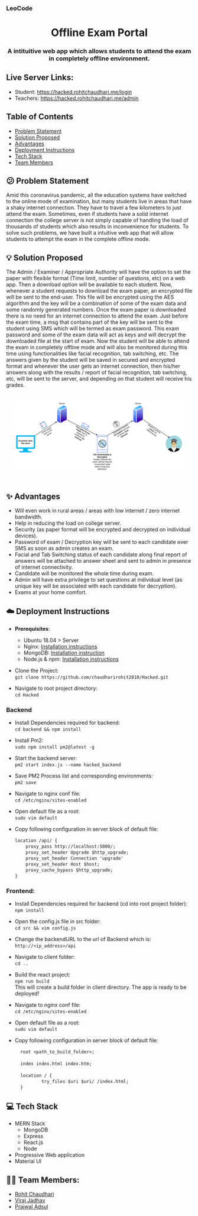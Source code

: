 ### LeoCode

<h1 align="center">
  Offline Exam Portal
</h1>
<h3 align="center"> 
A intituitive web app which allows students to attend the exam in completely offline environment.
</h3>

## Live Server Links: 
- Student: https://hacked.rohitchaudhari.me/login
- Teachers: https://hacked.rohitchaudhari.me/admin

## Table of Contents

- <a href="#confused-problem-statement">Problem Statement</a>
- <a href="#bulb-solution-proposed">Solution Proposed</a>
- <a href="#sparkles-advantages">Advantages</a>
- <a href="#cloud-deployment-instructions">Deployment Instructions</a>
- <a href="#computer-tech-stack">Tech Stack</a>
- <a href="#-team-members">Team Members</a>

## :confused: Problem Statement

Amid this coronavirus pandemic, all the education systems have switched to the online mode of examination, but many students live in areas that have a shaky internet connection. They have to travel a few kilometers to just attend the exam. Sometimes, even if students have a solid internet connection the college server is not simply capable of handling the load of thousands of students which also results in inconvenience for students. To solve such problems, we have built a intuitive web app that will allow students to attempt the exam in the complete offline mode.

## :bulb: Solution Proposed

The Admin / Examiner / Appropriate Authority will have the option to set the paper with flexible format (Time limit, number of questions, etc) on a web app. Then a download option will be available to each student. Now, whenever a student requests to download the exam paper, an encrypted file will be sent to the end-user. This file will be encrypted using the AES algorithm and the key will be a combination of some of the exam data and some randomly generated numbers. Once the exam paper is downloaded there is no need for an internet connection to attend the exam. Just before the exam time, a msg that contains part of the key will be sent to the student using SMS which will be termed as exam password. This exam password and some of the exam data will act as keys and will decrypt the downloaded file at the start of exam. Now the student will be able to attend the exam in completely offline mode and will also be monitored during this time using functionalities like facial recognition, tab switching, etc. The answers given by the student will be saved in secured and encrypted format and whenever the user gets an internet connection, then his/her answers along with the results / report of facial recognition, tab switching, etc, will be sent to the server, and depending on that student will receive his grades.

<p style="padding: 20px;">
<img src="images/flow.png"/>
 </p>

## :sparkles: Advantages

- Will even work in rural areas / areas with low internet / zero internet bandwidth.
- Help in reducing the load on college server.
- Security (as paper format will be encrypted and decrypted on individual devices).
- Password of exam / Decryption key will be sent to each candidate over SMS as soon as admin creates an exam.
- Facial and Tab Switching status of each candidate along final report of answers will be attached to answer sheet and sent to admin in presence of internet connectivity.
- Candidate will be monitored the whole time during exam.
- Admin will have extra privilege to set questions at individual level (as unique key will be associated with each candidate for decryption).
- Exams at your home comfort.

## :cloud: Deployment Instructions

- **Prerequisites**:

  - Ubuntu 18.04 > Server
  - Nginx: [Installation instructions](https://www.digitalocean.com/community/tutorials/how-to-install-nginx-on-ubuntu-18-04)
  - MongoDB: [Installation instruction](https://docs.mongodb.com/manual/tutorial/install-mongodb-on-ubuntu/)
  - Node.js & npm: [Installation instructions](https://www.digitalocean.com/community/tutorials/how-to-install-node-js-on-ubuntu-18-04)

- Clone the Project:\
  `git clone https://github.com/chaudharirohit2810/Hacked.git`

- Navigate to root project directory:\
  `cd Hacked`

### Backend

- Install Dependencies required for backend:\
  `cd backend && npm install`
- Install Pm2:\
  `sudo npm install pm2@latest -g`
- Start the backend server:\
  `pm2 start index.js --name hacked_backend`
- Save PM2 Process list and corresponding environments:\
  `pm2 save`
- Navigate to nginx conf file:\
  `cd /etc/nginx/sites-enabled`
- Open default file as a root:\
  `sudo vim default`
- Copy following configuration in server block of default file:

  ```
  location /api/ {
      proxy_pass http://localhost:5000/;
      proxy_set_header Upgrade $http_upgrade;
      proxy_set_header Connection 'upgrade'
      proxy_set_header Host $host;
      proxy_cache_bypass $http_upgrade;
  }
  ```

### Frontend:

- Install Dependencies required for backend (cd into root project folder):\
  `npm install`
- Open the config.js file in src folder:\
  `cd src && vim config.js`
- Change the backendURL to the url of Backend which is:\
  `http://<ip_address>/api`
- Navigate to client folder:\
  `cd ..`
- Build the react project:\
  `npm run build`\
  This will create a build folder in client directory. The app is ready to be deployed!
- Navigate to nginx conf file:\
  `cd /etc/nginx/sites-enabled`
- Open default file as a root:\
  `sudo vim default`
- Copy following configuration in server block of default file:

  ```
    root <path_to_build_folder>;

    index index.html index.htm;

    location / {
            try_files $uri $uri/ /index.html;
    }
  ```

## :computer: Tech Stack

- MERN Stack
  - MongoDB
  - Express
  - React.js
  - Node
- Progressive Web application
- Material UI

## 👦🏽 Team Members:

- [Rohit Chaudhari](https://github.com/chaudharirohit2810)
- [Viraj Jadhav](https://github.com/VirajJadhav)
- [Prajwal Adsul](https://github.com/PrajwalAdsul)
